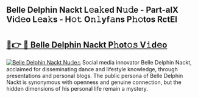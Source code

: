 ## Belle Delphin Nackt L𝚎a𝚔ed N𝚞𝚍e - Part-alX Vi𝚍𝚎o L𝚎a𝚔s - H𝚘𝚝 O𝚗𝚕yf𝚊ns P𝚑𝚘tos RctEl

# <h2><a href="http://kfep8a.oniu.top/?m=Belle+Delphin+Nackt">🔗👉 🔴 Belle Delphin Nackt P𝚑ot𝚘𝚜 V𝚒d𝚎o</a></h2>

[![Belle Delphin Nackt Nu𝚍e𝚜](https://i.imgur.com/0qMVB7G.gif)](http://kfep8a.oniu.top/?m=Belle+Delphin+Nackt)
Social media innovator Belle Delphin Nackt, acclaimed for disseminating dance and lifestyle knowledge, through presentations and personal blogs. The public persona of Belle Delphin Nackt is synonymous with openness and genuine connection, but the hidden dimensions of his personal life remain a mystery.  
